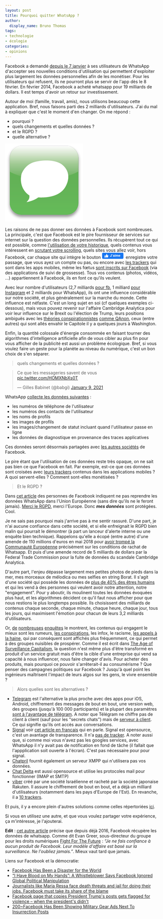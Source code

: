 ```yaml
---
layout: post
title: Pourquoi quitter WhatsApp ?
author:
  display_name: Bruno Thomas
tags:
- technologie
- écologie
categories:
- opinions
---
```


Facebook a demandé [depuis le 7 janvier](https://www.francetvinfo.fr/internet/reseaux-sociaux/facebook/whatsapp-veut-partager-plus-de-donnees-avec-facebook-les-utilisateurs-s-inquietent_4248591.html) à ses utilisateurs de WhatsApp d'accepter ses nouvelles conditions d'utilisation qui permettent d'exploiter plus largement les données personnelles afin de les monétiser. Pour les utilisateurs qui refusent, ils ne pourront plus se servir de l'app dès le 8 février. En février 2014, Facebook a acheté whatsapp pour 19 milliards de dollars. Il est temps d'avoir un retour sur investissement.

Autour de moi (famille, travail, amis), nous utilisons beaucoup cette application. Bref, nous faisons parti des 2 milliards d'utilisateurs. J'ai du mal à expliquer que c'est le moment d'en changer. On me répond :

* pourquoi ?
* quels changements et quelles données ?
* et le RGPD ?
* quelle alternative ?

![chat](/images/quitter_whatsapp/Chat.png)

Les raisons de ne pas donner ses données à Facebook sont nombreuses. La principale, c'est que Facebook est le pire fournisseur de services sur internet sur la question des données personnelles. Ils récupèrent tout ce qui est possible, comme [l'utilisation de votre historique](https://gizmodo.com/how-to-stop-Facebook-from-sharing-your-browsing-history-1589918083), quels contenus vous intéressent en [scrutant votre scrolling](https://arstechnica.com/information-technology/2013/10/facebook-may-start-logging-your-cursor-movements/), quels sites vous allez voir, hors Facebook, car chaque site qui intègre le bouton ![like](/images/quitter_whatsapp/like.png) enregistre votre passage, que vous ayez un compte ou pas, ou encore avec [les trackers](https://exodus-privacy.eu.org/fr/) qui sont dans les apps mobiles, même les fœtus [sont inscrits sur Facebook](https://www.franceinter.fr/emissions/le-code-a-change/ils-cherchent-les-trucs-bizarres-qu-il-y-a-dans-vos-telephones-rencontre-avec-des-traqueurs-de-trackers) (via des applications de suivi de grossesse). Tous vos contenus (photos, vidéos, ...) appartiennent à Facebook, ils en font ce qu'ils veulent.

Avec leur nombre d'utilisateurs (2,7 milliards [pour fb](https://www.statista.com/statistics/264810/number-of-monthly-active-facebook-users-worldwide/), 1 milliard [pour Instagram](https://backlinko.com/instagram-users#instagram-stats-top-picks) et 2 milliards pour WhatsApp), ils ont une influence considérable sur notre société, et plus généralement sur la marche du monde. Cette influence est néfaste. C'est un long sujet en soi (cf quelques exemples ci-dessous), mais vous pouvez revenir sur l'affaire Cambridge Analytica pour voir leur influence sur le Brexit ou l'élection de Trump, leurs positions ambiguës avec les [théories conspirationnistes](https://www.youtube.com/watch?v=OYqC0_E-Vq0) [comme QAnon](https://www.lemonde.fr/pixels/article/2020/08/11/sur-facebook-la-theorie-complotiste-qanon-rassemble-des-centaines-de-milliers-d-adeptes_6048688_4408996.html), ceux (entre autres) qui sont allés envahir le Capitole il y a quelques jours à Washington.

Enfin, la quantité colossale d'énergie consommée en faisant tourner des algorithmes d'intelligence artificielle afin de vous cibler au plus fin pour vous afficher de la publicité est aussi un problème écologique. Bref, si vous voulez faire un geste pour la planète au niveau du numérique, c'est un bon choix de s'en séparer.

> quels changements et quelles données ?

<blockquote class="twitter-tweet"><p lang="fr" dir="ltr">Ce que les messageries savent de vous <a href="https://t.co/HOMXNbXs0T">pic.twitter.com/HOMXNbXs0T</a></p>&mdash; Gilles Babinet (@babgi) <a href="https://twitter.com/babgi/status/1348003104856399873?ref_src=twsrc%5Etfw">January 9, 2021</a></blockquote> <script async src="https://platform.twitter.com/widgets.js" charset="utf-8"></script>

WhatsApp [collecte les données suivantes](https://arstechnica.com/tech-policy/2021/01/whatsapp-users-must-share-their-data-with-facebook-or-stop-using-the-app/) :

* les numéros de téléphone de l'utilisateur
* les numéros des contacts de l'utilisateur
* les noms de profils
* les images de profils
* les images/changement de statut incluant quand l'utilisateur passe en ligne
* les données de diagnostique en provenance des traces applicatives

Ces données seront désormais partagées avec [les autres sociétés](https://faq.whatsapp.com/general/security-and-privacy/the-facebook-companies) de Facebook.

Le pire étant que l'utilisation de ces données reste très opaque, on ne sait pas bien ce que Facebook en fait. Par exemple, est-ce que ces données sont croisées avec [leurs trackers](https://reports.exodus-privacy.eu.org/fr/trackers/65/) contenus dans les applications mobiles ? A quoi servent-elles ? Comment sont-elles monétisées ?

> Et le RGPD ?

Dans [cet article](https://www.frandroid.com/android/applications/823520_whatsapp-sera-inaccessible-si-vous-ne-partagez-pas-vos-donnees-avec-facebook) des personnes de Facebook indiquent ne pas reprendre les données WhatsApp dans l'Union Européenne (sans dire qu'ils ne le feront jamais). [Merci le RGPD](https://www.quechoisir.org/actualite-donnees-personnelles-whatsapp-partagera-vos-donnees-avec-facebook-n87095/), merci l'Europe. Donc ***mes données*** sont protégées. Cool.

Je ne sais pas pourquoi mais j'arrive pas à me sentir rassuré. D'une part, je n'ai aucune confiance dans cette société, et si elle enfreignait le RGPD bien malin qui pourrait le démontrer (à part un lanceur d'alerte interne ou une enquête bien technique). Rappelons qu'elle a écopé (entre autre) d'une amende de 110 millions d'euros en mai 2018 pour [avoir trompé la Communauté Européenne](https://www.lemondeinformatique.fr/actualites/lire-facebook-ecope-d-un-amende-de-110-meteuro-pour-infraction-sur-les-fusions-en-europe-68253.html) précisément sur les conditions de rachat de Whatsapp. Et puis d'une amende record de 5 milliards de dollars par la Federal Trade Commission pour la fuite de données du scandale Cambridge Analytica.

D'autre part, l'enjeu dépasse largement mes petites photos de pieds dans la mer, mes morceaux de mélodica ou mes selfies en string Borat. Il s'agit d'une société qui possède les données de [plus de 40% des êtres humains](https://zephoria.com/top-15-valuable-facebook-statistics/) et qui les vend à des personnes qui veulent avoir notre attention, notre "engagement". Pour y aboutir, ils moulinent toutes les données évoquées plus haut, et les algorithmes décident ce qu'il faut nous afficher pour que nous restions le plus longtemps possible. Ils choisissent des milliards de contenus chaque seconde, chaque minute, chaque heure, chaque jour, tous les jours, qui maximisent l'émotion pour chacun de leurs 3,2 milliards d'utilisateurs.

Or, [de](https://www.forbes.com/sites/petersuciu/2020/09/11/conspiracy-theories-have-gained-traction-since-911-thanks-to-social-media/) [nombreuses](https://arxiv.org/pdf/1403.3344v1.pdf) [enquêtes](https://www.lemonde.fr/televisions-radio/article/2020/09/16/derriere-nos-ecrans-de-fumee-un-requisitoire-contre-l-algorithmisation-de-nos-vies_6052434_1655027.html) le montrent, les contenus qui engagent le mieux sont les rumeurs, [les conspirations](https://www.franceculture.fr/emissions/mecaniques-du-complotisme-saison-9-les-protocoles-des-sages-de-sion-le-complot-centenaire-1/3-les-faussaires-du-tsar), les infox, le racisme, [les appels à la haine](https://www.stophateforprofit.org/), qui par conséquent sont affichés plus fréquemment, ce qui permet à des groupes nuisibles de prospérer. Comme il est écrit dans [The Age of Surveillance Capitalism](https://en.wikipedia.org/wiki/The_Age_of_Surveillance_Capitalism), la question n'est même plus d'être transformé en produit d'un service gratuit mais d'être la cible d'une entreprise qui vend sa capacité à nous influencer, nous faire changer d'avis. Pour acheter des produits, mais pourquoi ce pouvoir s'arrêterait-il au consumérisme ? Que penser des campagnes politiques sur Facebook ? Jusqu'à quel point les ingénieurs maîtrisent l'impact de leurs algos sur les gens, le vivre ensemble ?

> Alors quelles sont les alternatives ?

- [Telegram](https://telegram.org/) est l'alternative la plus proche avec des apps pour iOS, Android, chiffrement des messages de bout en bout, une version web, des groupes (jusqu'à 100 000 participants) et la plupart des paramètres [sont à l'avantage de télégram](https://www.geekdashboard.com/whatsapp-telegram-ultimate-comparison-table/). A noter que Télégram ne chiffre pas de client à client (sauf pour les "secrets chats") mais de [serveur à client](https://heimdalsecurity.com/blog/is-telegram-secure/). Ce qui signifie qu'ils ont accès aux conversations.
- [Signal](https://www.signal.org/) voir [cet article en français](https://iampox.com/blog/pourquoi-abandonner-whatsapp-au-profit-de-signal) qui en parle. Signal est opensource, c'est un avantage de transparence. Il n'a [pas de tracker](https://reports.exodus-privacy.eu.org/fr/reports/org.thoughtcrime.securesms/latest/). A noter aussi que, si comme moi vous n'avez pas les googles services, avec WhatsApp il n'y avait pas de notification en fond de tâche (il fallait que l'appplication soit ouverte à l'écran). C'est pas nécessaire pour pour signal.
- [Chatpril](https://www.chapril.org/XMPP) fournit également un serveur XMPP qui n'utilisera pas vos données.
- [Chat Delta](https://delta.chat/fr/) est aussi opensource et utilise les protocoles mail pour fonctionner (IMAP et SMTP)
- [viber](https://www.viber.com/fr/) créé par une société Israélienne et racheté par la société japonaise Rakuten. Il assure le chiffrement de bout en bout, et a déjà un milliard d'utilisateurs (notamment dans les pays d'Europe de l'Est). En revanche, il a [10 trackers](https://reports.exodus-privacy.eu.org/fr/reports/com.viber.voip/latest/).

Et puis, il y a encore plein d'autres solutions comme celles répertoriées [ici](https://www.techolac.com/whatsapp-alternatives/).

Si vous en utilisez une autre, et que vous voulez partager votre expérience, ça m'intéresse, je l'ajouterai.

**Edit** : [cet autre article](https://www.wired.com/story/whatsapp-facebook-data-share-notification/) précise que depuis déjà 2016, Facebook récupère les données de whatsapp. Comme dit Evan Greer, sous-directeur du groupe pour les droits numériques [Fight For The Future](https://www.fightforthefuture.org/) : *“Je ne fais confiance à aucun produit de Facebook. Leur modèle d'affaire est basé sur la surveillance. Ne l'oubliez jamais.”*. Mieux vaut tard que jamais.

Liens sur Facebook et la démocratie:
* [Facebook Has Been a Disaster for the World](https://www.nytimes.com/2020/09/18/opinion/facebook-democracy.html)
* [“I Have Blood on My Hands”: A Whistleblower Says Facebook Ignored Global Political Manipulation](https://www.buzzfeednews.com/article/craigsilverman/facebook-ignore-political-manipulation-whistleblower-memo)
* [Journalists like Maria Ressa face death threats and jail for doing their jobs. Facebook must take its share of the blame](https://edition.cnn.com/2020/06/30/opinions/maria-ressa-facebook-intl-hnk/index.html)
* [Facebook page that copies President Trump's posts gets flagged for violence – when the president's didn't](https://www.cbsnews.com/news/facebook-donald-trump-copy-account-flagged-inciting-violence/)
* [200~Facebook Has Been Showing Military Gear Ads Next To Insurrection Posts](https://www.buzzfeednews.com/article/ryanmac/facebook-profits-military-gear-ads-capitol-riot)
